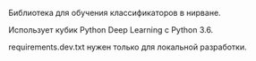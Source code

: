 Библиотека для обучения классификаторов в нирване.

Использует кубик Python Deep Learning с Python 3.6.

requirements.dev.txt нужен только для локальной разработки.

